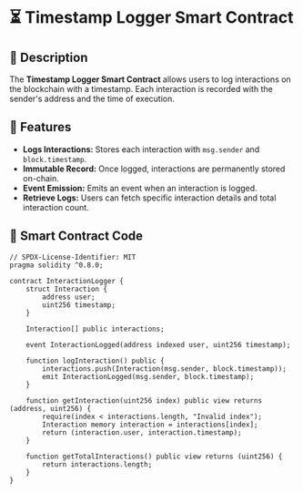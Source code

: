 # ⏳ Timestamp Logger Smart Contract  

## 📜 Description  
The **Timestamp Logger Smart Contract** allows users to log interactions on the blockchain with a timestamp. Each interaction is recorded with the sender's address and the time of execution.  

## 🚀 Features  
- **Logs Interactions:** Stores each interaction with `msg.sender` and `block.timestamp`.  
- **Immutable Record:** Once logged, interactions are permanently stored on-chain.  
- **Event Emission:** Emits an event when an interaction is logged.  
- **Retrieve Logs:** Users can fetch specific interaction details and total interaction count.  

## 📂 Smart Contract Code  
```solidity
// SPDX-License-Identifier: MIT
pragma solidity ^0.8.0;

contract InteractionLogger {
    struct Interaction {
        address user;
        uint256 timestamp;
    }

    Interaction[] public interactions;

    event InteractionLogged(address indexed user, uint256 timestamp);

    function logInteraction() public {
        interactions.push(Interaction(msg.sender, block.timestamp));
        emit InteractionLogged(msg.sender, block.timestamp);
    }

    function getInteraction(uint256 index) public view returns (address, uint256) {
        require(index < interactions.length, "Invalid index");
        Interaction memory interaction = interactions[index];
        return (interaction.user, interaction.timestamp);
    }

    function getTotalInteractions() public view returns (uint256) {
        return interactions.length;
    }
}
